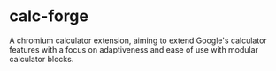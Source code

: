 # calc-forge
A chromium calculator extension, aiming to extend Google's calculator features with a focus on adaptiveness and ease of use with modular calculator blocks. 
